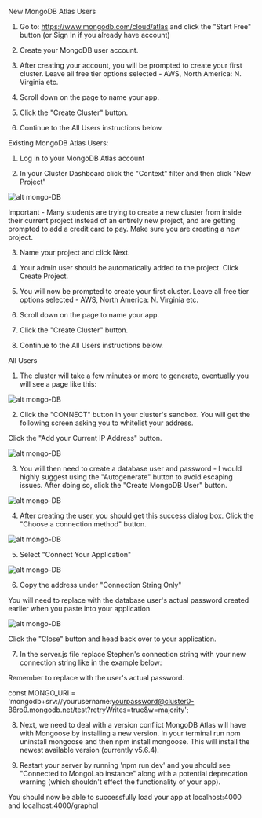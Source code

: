 New MongoDB Atlas Users

1.  Go to: https://www.mongodb.com/cloud/atlas and click the "Start Free" button (or Sign In if you already have account)

2.  Create your MongoDB user account.

3.  After creating your account, you will be prompted to create your first cluster. Leave all free tier options selected - AWS, North America: N. Virginia etc.

4.  Scroll down on the page to name your app.

5.  Click the "Create Cluster" button.

6.  Continue to the All Users instructions below.

Existing MongoDB Atlas Users:

1. Log in to your MongoDB Atlas account

2. In your Cluster Dashboard click the "Context" filter and then click "New Project"

![alt mongo-DB](./media/mongo-DB/image-1.png)

Important - Many students are trying to create a new cluster from inside their current project instead of an entirely new project, and are getting prompted to add a credit card to pay. Make sure you are creating a new project.

3. Name your project and click Next.

4. Your admin user should be automatically added to the project. Click Create Project.

5. You will now be prompted to create your first cluster. Leave all free tier options selected - AWS, North America: N. Virginia etc.

6. Scroll down on the page to name your app.

7. Click the "Create Cluster" button.

8. Continue to the All Users instructions below.

All Users

1.  The cluster will take a few minutes or more to generate, eventually you will see a page like this:

![alt mongo-DB](./media/mongo-DB/image-2.png)

2.  Click the "CONNECT" button in your cluster's sandbox. You will get the following screen asking you to whitelist your address.

Click the "Add your Current IP Address" button.

![alt mongo-DB](./media/mongo-DB/image-3.png)

3. You will then need to create a database user and password - I would highly suggest using the "Autogenerate" button to avoid escaping issues. After doing so, click the "Create MongoDB User" button.

![alt mongo-DB](./media/mongo-DB/image-4.png)

4. After creating the user, you should get this success dialog box. Click the "Choose a connection method" button.

![alt mongo-DB](./media/mongo-DB/image-5.png)

5. Select "Connect Your Application"

![alt mongo-DB](./media/mongo-DB/image-6.png)

6. Copy the address under "Connection String Only"

You will need to replace <PASSWORD> with the database user's actual password created earlier when you paste into your application.

![alt mongo-DB](./media/mongo-DB/image-7.png)

Click the "Close" button and head back over to your application.

7. In the server.js file replace Stephen's connection string with your new connection string like in the example below:

Remember to replace <PASSWORD> with the user's actual password.

const MONGO_URI = 'mongodb+srv://yourusername:yourpassword@cluster0-88ro9.mongodb.net/test?retryWrites=true&w=majority';

8. Next, we need to deal with a version conflict MongoDB Atlas will have with Mongoose by installing a new version. In your terminal run npm uninstall mongoose and then npm install mongoose. This will install the newest available version (currently v5.6.4).

9. Restart your server by running 'npm run dev' and you should see "Connected to MongoLab instance" along with a potential deprecation warning (which shouldn't effect the functionality of your app).

You should now be able to successfully load your app at localhost:4000 and localhost:4000/graphql
